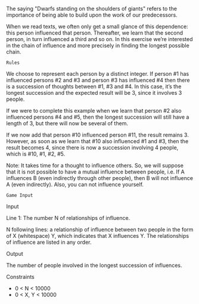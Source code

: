 The saying "Dwarfs standing on the shoulders of giants" refers to the importance of being able to build upon the work of our predecessors.
 
When we read texts, we often only get a small glance of this dependence: this person influenced that person. Thereafter, we learn that the second person, in turn influenced a third and so on. In this exercise we’re interested in the chain of influence and more precisely in finding the longest possible chain.​
 	
 	Rules

We choose to represent each person by a distinct integer. If person #1 has influenced persons #2 and #3 and person #3 has influenced #4 then there is a succession of thoughts between #1, #3 and #4. In this case, it’s the longest succession and the expected result will be 3, since it involves 3 people.

If we were to complete this example when we learn that person #2 also influenced persons #4 and #5, then the longest succession will still have a length of 3, but there will now be several of them.

If we now add that person #10 influenced person #11, the result remains 3. However, as soon as we learn that #10 also influenced #1 and #3, then the result becomes 4, since there is now a succession involving 4 people, which is #10, #1, #2, #5. 
 
Note: It takes time for a thought to influence others. So, we will suppose that it is not possible to have a mutual influence between people, i.e. If A influences B (even indirectly through other people), then B will not influence A (even indirectly). Also, you can not influence yourself.

 	Game Input

Input

Line 1: The number N of relationships of influence.

N following lines: a relationship of influence between two people in the form of X (whitespace) Y, which indicates that X influences Y. The relationships of influence are listed in any order.

Output

The number of people involved in the longest succession of influences.

Constraints
* 0 < N < 10000
* 0 < X, Y < 10000